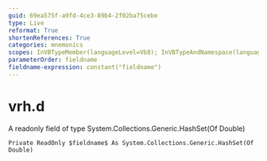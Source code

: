 ```yaml
---
guid: 69ea575f-a9fd-4ce3-89b4-2f02ba75cebe
type: Live
reformat: True
shortenReferences: True
categories: mnemonics
scopes: InVBTypeMember(languageLevel=Vb8); InVBTypeAndNamespace(languageLevel=Vb8)
parameterOrder: fieldname
fieldname-expression: constant("fieldname")
---
```


# vrh.d

A readonly field of type System.Collections.Generic.HashSet(Of Double)

```
Private ReadOnly $fieldname$ As System.Collections.Generic.HashSet(Of Double)
```

